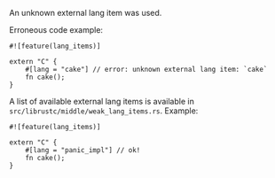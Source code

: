 An unknown external lang item was used.

Erroneous code example:

```compile_fail,E0264
#![feature(lang_items)]

extern "C" {
    #[lang = "cake"] // error: unknown external lang item: `cake`
    fn cake();
}
```

A list of available external lang items is available in
`src/librustc/middle/weak_lang_items.rs`. Example:

```
#![feature(lang_items)]

extern "C" {
    #[lang = "panic_impl"] // ok!
    fn cake();
}
```
